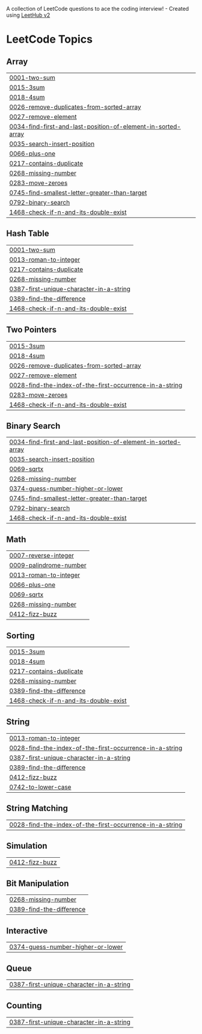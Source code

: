 A collection of LeetCode questions to ace the coding interview! - Created using [LeetHub v2](https://github.com/arunbhardwaj/LeetHub-2.0)
<!---LeetCode Topics Start-->
# LeetCode Topics
## Array
|  |
| ------- |
| [0001-two-sum](https://github.com/meet-salman/LeetCode/tree/master/0001-two-sum) |
| [0015-3sum](https://github.com/meet-salman/LeetCode/tree/master/0015-3sum) |
| [0018-4sum](https://github.com/meet-salman/LeetCode/tree/master/0018-4sum) |
| [0026-remove-duplicates-from-sorted-array](https://github.com/meet-salman/LeetCode/tree/master/0026-remove-duplicates-from-sorted-array) |
| [0027-remove-element](https://github.com/meet-salman/LeetCode/tree/master/0027-remove-element) |
| [0034-find-first-and-last-position-of-element-in-sorted-array](https://github.com/meet-salman/LeetCode/tree/master/0034-find-first-and-last-position-of-element-in-sorted-array) |
| [0035-search-insert-position](https://github.com/meet-salman/LeetCode/tree/master/0035-search-insert-position) |
| [0066-plus-one](https://github.com/meet-salman/LeetCode/tree/master/0066-plus-one) |
| [0217-contains-duplicate](https://github.com/meet-salman/LeetCode/tree/master/0217-contains-duplicate) |
| [0268-missing-number](https://github.com/meet-salman/LeetCode/tree/master/0268-missing-number) |
| [0283-move-zeroes](https://github.com/meet-salman/LeetCode/tree/master/0283-move-zeroes) |
| [0745-find-smallest-letter-greater-than-target](https://github.com/meet-salman/LeetCode/tree/master/0745-find-smallest-letter-greater-than-target) |
| [0792-binary-search](https://github.com/meet-salman/LeetCode/tree/master/0792-binary-search) |
| [1468-check-if-n-and-its-double-exist](https://github.com/meet-salman/LeetCode/tree/master/1468-check-if-n-and-its-double-exist) |
## Hash Table
|  |
| ------- |
| [0001-two-sum](https://github.com/meet-salman/LeetCode/tree/master/0001-two-sum) |
| [0013-roman-to-integer](https://github.com/meet-salman/LeetCode/tree/master/0013-roman-to-integer) |
| [0217-contains-duplicate](https://github.com/meet-salman/LeetCode/tree/master/0217-contains-duplicate) |
| [0268-missing-number](https://github.com/meet-salman/LeetCode/tree/master/0268-missing-number) |
| [0387-first-unique-character-in-a-string](https://github.com/meet-salman/LeetCode/tree/master/0387-first-unique-character-in-a-string) |
| [0389-find-the-difference](https://github.com/meet-salman/LeetCode/tree/master/0389-find-the-difference) |
| [1468-check-if-n-and-its-double-exist](https://github.com/meet-salman/LeetCode/tree/master/1468-check-if-n-and-its-double-exist) |
## Two Pointers
|  |
| ------- |
| [0015-3sum](https://github.com/meet-salman/LeetCode/tree/master/0015-3sum) |
| [0018-4sum](https://github.com/meet-salman/LeetCode/tree/master/0018-4sum) |
| [0026-remove-duplicates-from-sorted-array](https://github.com/meet-salman/LeetCode/tree/master/0026-remove-duplicates-from-sorted-array) |
| [0027-remove-element](https://github.com/meet-salman/LeetCode/tree/master/0027-remove-element) |
| [0028-find-the-index-of-the-first-occurrence-in-a-string](https://github.com/meet-salman/LeetCode/tree/master/0028-find-the-index-of-the-first-occurrence-in-a-string) |
| [0283-move-zeroes](https://github.com/meet-salman/LeetCode/tree/master/0283-move-zeroes) |
| [1468-check-if-n-and-its-double-exist](https://github.com/meet-salman/LeetCode/tree/master/1468-check-if-n-and-its-double-exist) |
## Binary Search
|  |
| ------- |
| [0034-find-first-and-last-position-of-element-in-sorted-array](https://github.com/meet-salman/LeetCode/tree/master/0034-find-first-and-last-position-of-element-in-sorted-array) |
| [0035-search-insert-position](https://github.com/meet-salman/LeetCode/tree/master/0035-search-insert-position) |
| [0069-sqrtx](https://github.com/meet-salman/LeetCode/tree/master/0069-sqrtx) |
| [0268-missing-number](https://github.com/meet-salman/LeetCode/tree/master/0268-missing-number) |
| [0374-guess-number-higher-or-lower](https://github.com/meet-salman/LeetCode/tree/master/0374-guess-number-higher-or-lower) |
| [0745-find-smallest-letter-greater-than-target](https://github.com/meet-salman/LeetCode/tree/master/0745-find-smallest-letter-greater-than-target) |
| [0792-binary-search](https://github.com/meet-salman/LeetCode/tree/master/0792-binary-search) |
| [1468-check-if-n-and-its-double-exist](https://github.com/meet-salman/LeetCode/tree/master/1468-check-if-n-and-its-double-exist) |
## Math
|  |
| ------- |
| [0007-reverse-integer](https://github.com/meet-salman/LeetCode/tree/master/0007-reverse-integer) |
| [0009-palindrome-number](https://github.com/meet-salman/LeetCode/tree/master/0009-palindrome-number) |
| [0013-roman-to-integer](https://github.com/meet-salman/LeetCode/tree/master/0013-roman-to-integer) |
| [0066-plus-one](https://github.com/meet-salman/LeetCode/tree/master/0066-plus-one) |
| [0069-sqrtx](https://github.com/meet-salman/LeetCode/tree/master/0069-sqrtx) |
| [0268-missing-number](https://github.com/meet-salman/LeetCode/tree/master/0268-missing-number) |
| [0412-fizz-buzz](https://github.com/meet-salman/LeetCode/tree/master/0412-fizz-buzz) |
## Sorting
|  |
| ------- |
| [0015-3sum](https://github.com/meet-salman/LeetCode/tree/master/0015-3sum) |
| [0018-4sum](https://github.com/meet-salman/LeetCode/tree/master/0018-4sum) |
| [0217-contains-duplicate](https://github.com/meet-salman/LeetCode/tree/master/0217-contains-duplicate) |
| [0268-missing-number](https://github.com/meet-salman/LeetCode/tree/master/0268-missing-number) |
| [0389-find-the-difference](https://github.com/meet-salman/LeetCode/tree/master/0389-find-the-difference) |
| [1468-check-if-n-and-its-double-exist](https://github.com/meet-salman/LeetCode/tree/master/1468-check-if-n-and-its-double-exist) |
## String
|  |
| ------- |
| [0013-roman-to-integer](https://github.com/meet-salman/LeetCode/tree/master/0013-roman-to-integer) |
| [0028-find-the-index-of-the-first-occurrence-in-a-string](https://github.com/meet-salman/LeetCode/tree/master/0028-find-the-index-of-the-first-occurrence-in-a-string) |
| [0387-first-unique-character-in-a-string](https://github.com/meet-salman/LeetCode/tree/master/0387-first-unique-character-in-a-string) |
| [0389-find-the-difference](https://github.com/meet-salman/LeetCode/tree/master/0389-find-the-difference) |
| [0412-fizz-buzz](https://github.com/meet-salman/LeetCode/tree/master/0412-fizz-buzz) |
| [0742-to-lower-case](https://github.com/meet-salman/LeetCode/tree/master/0742-to-lower-case) |
## String Matching
|  |
| ------- |
| [0028-find-the-index-of-the-first-occurrence-in-a-string](https://github.com/meet-salman/LeetCode/tree/master/0028-find-the-index-of-the-first-occurrence-in-a-string) |
## Simulation
|  |
| ------- |
| [0412-fizz-buzz](https://github.com/meet-salman/LeetCode/tree/master/0412-fizz-buzz) |
## Bit Manipulation
|  |
| ------- |
| [0268-missing-number](https://github.com/meet-salman/LeetCode/tree/master/0268-missing-number) |
| [0389-find-the-difference](https://github.com/meet-salman/LeetCode/tree/master/0389-find-the-difference) |
## Interactive
|  |
| ------- |
| [0374-guess-number-higher-or-lower](https://github.com/meet-salman/LeetCode/tree/master/0374-guess-number-higher-or-lower) |
## Queue
|  |
| ------- |
| [0387-first-unique-character-in-a-string](https://github.com/meet-salman/LeetCode/tree/master/0387-first-unique-character-in-a-string) |
## Counting
|  |
| ------- |
| [0387-first-unique-character-in-a-string](https://github.com/meet-salman/LeetCode/tree/master/0387-first-unique-character-in-a-string) |
<!---LeetCode Topics End-->